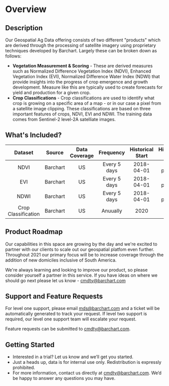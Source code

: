 # Overview

## Description

Our Geospatial Ag Data offering consists of two different "products" which are derived through the processing of satellite imagery using proprietary techniques developed by Barchart.  Largely these can be broken down as follows:
* **Vegetation Measurement & Scoring** - These are derived measures such as Normalized Difference Vegetation Index (NDVI), Enhanced Vegetation Index (EVI), Normalized Difference Water Index (NDWI) that provide insights into the progress of crop emergence and growth development.  Measure like this are typically used to create forecasts for yield and production for a given crop.
* **Crop Classifications** - Crop classifications are used to identify what crop is growing on a specific area of a map - or in our case a pixel from a satellite image clipping.  These classifications are based on three important features of crops, NDVI, EVI and NDWI. The training data comes from Sentinel-2 level-2A satelliate images.

## What's Included?

|Dataset                 | Source                            | Data Coverage    | Frequency | Historical Start  | Historical End | Format | range |
| :---------------------: | :----------: | :----------: | :-----------: |:-----------: |:-----------: |:-----------:|:-----------:
| NDVI | Barchart | US |Every 5 days| 2018-04-01  | At present  | Raster, Geotiff | -1~1 |
| EVI | Barchart | US |Every 5 days| 2018-04-01  | At present  | Raster, Geotiff | -1~1 |
| NDWI | Barchart | US |Every 5 days| 2018-04-01  | At present   | Raster, Geotiff | -1~1 |
| Crop Classification| Barchart | US | Anuually | 2020  | 2020  | Raster, Geotiff | 0~255 |

## Product Roadmap
Our capabilities in this space are growing by the day and we're excited to partner with our clients to scale out our geospatial platfom even further.  Throughout 2021 our primary focus will be to increase coverage through the addition of new domiciles inclusive of South America.

We're always learning and looking to improve our product, so please consider yourself a partner in this service.  If you have ideas on where we should go next please let us know - cmdty@barchart.com

## Support and Feature Requests
For level one support, please email mds@barchart.com and a ticket will be automatically generated to track your request.  If level two support is required, our level one support team will escalate your request.

Feature requests can be submitted to cmdty@barchart.com. 

## Getting Started

* Interested in a trial? Let us know and we’ll get you started.
* Just a heads up, data is for internal use only. Redistribution is expressly prohibited.
* For more information, contact us directly at cmdty@barchart.com. We’d be happy to answer any questions you may have.




